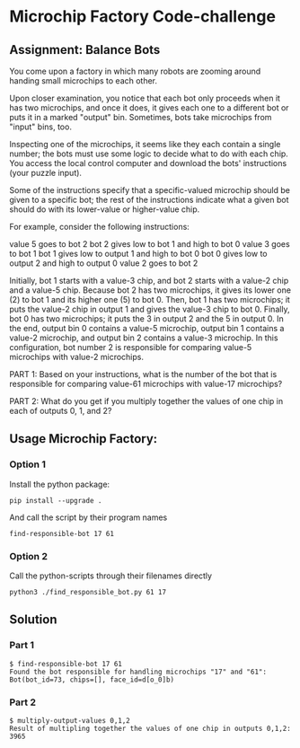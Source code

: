 # Microchip Factory Code-challenge
## Assignment: Balance Bots

You come upon a factory in which many robots are zooming around handing small microchips to each other.

Upon closer examination, you notice that each bot only proceeds when it has two microchips, and once it does, it gives each one to a different bot or puts it in a marked "output" bin. Sometimes, bots take microchips from "input" bins, too.

Inspecting one of the microchips, it seems like they each contain a single number; the bots must use some logic to decide what to do with each chip. You access the local control computer and download the bots' instructions (your puzzle input).

Some of the instructions specify that a specific-valued microchip should be given to a specific bot; the rest of the instructions indicate what a given bot should do with its lower-value or higher-value chip.

For example, consider the following instructions:

value 5 goes to bot 2
bot 2 gives low to bot 1 and high to bot 0
value 3 goes to bot 1
bot 1 gives low to output 1 and high to bot 0
bot 0 gives low to output 2 and high to output 0
value 2 goes to bot 2

Initially, bot 1 starts with a value-3 chip, and bot 2 starts with a value-2 chip and a value-5 chip.
Because bot 2 has two microchips, it gives its lower one (2) to bot 1 and its higher one (5) to bot 0.
Then, bot 1 has two microchips; it puts the value-2 chip in output 1 and gives the value-3 chip to bot 0.
Finally, bot 0 has two microchips; it puts the 3 in output 2 and the 5 in output 0.
In the end, output bin 0 contains a value-5 microchip, output bin 1 contains a value-2 microchip, and output bin 2 contains a value-3 microchip. In this configuration, bot number 2 is responsible for comparing value-5 microchips with value-2 microchips.


PART 1:
Based on your instructions, what is the number of the bot that is responsible for comparing value-61 microchips with value-17 microchips?

PART 2:
What do you get if you multiply together the values of one chip in each of outputs 0, 1, and 2?

## Usage Microchip Factory:
### Option 1
Install the python package:
```
pip install --upgrade .
```
And call the script by their program names
```
find-responsible-bot 17 61
```
### Option 2
Call the python-scripts through their filenames directly 
```
python3 ./find_responsible_bot.py 61 17
```
## Solution
### Part 1
```
$ find-responsible-bot 17 61
Found the bot responsible for handling microchips "17" and "61": Bot(bot_id=73, chips=[], face_id=d[o_0]b)
```
### Part 2
```
$ multiply-output-values 0,1,2
Result of multipling together the values of one chip in outputs 0,1,2: 3965
```
